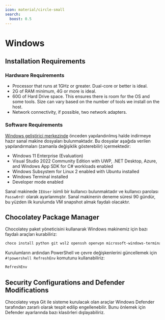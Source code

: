 ```yaml
---
icon: material/circle-small
search:
  boost: 0.5
---
```


# Windows

## Installation Requirements

### Hardware Requirements

* Processor that runs at 1GHz or greater. Dual-core or better is ideal.
* 2G of RAM minimum, 4G or more is ideal.
* 60G of Hard Drive space. This ensures there is room for the OS and some tools. Size can vary based on the number of tools we install on the host.
* Network connectivity, if possible, two network adapters.

### Software Requirements

[Windows geliştirici merkezinde](https://developer.microsoft.com/en-us/windows/downloads/virtual-machines/) önceden yapılandırılmış halde indirmeye hazır sanal makine dosyaları bulunmaktadır. Bu dosyalar aşağıda verilen yapılandırmaları (zamanla değişiklik gösterebilir) içermektedir:

* Windows 11 Enterprise (Evaluation)
* Visual Studio 2022 Community Edition with UWP, .NET Desktop, Azure, and Windows App SDK for C# workloads enabled
* Windows Subsystem for Linux 2 enabled with Ubuntu installed
* Windows Terminal installed
* Developer mode enabled

Sanal makinede `IEUser` isimli bir kullanıcı bulunmaktadır ve kullanıcı parolası `Passw0rd!` olarak ayarlanmıştır. Sanal makinenin deneme süresi 90 gündür, bu yüzden ilk kurulumda VM snapshot almak faydalı olacaktır.

## Chocolatey Package Manager

Chocolatey paket yöneticisini kullanarak Windows makinemiz için bazı faydalı araçları kurabiliriz:

```powershell
choco install python git wsl2 openssh openvpn microsoft-windows-terminal
```

Kurulumların ardından PowerShell ve çevre değişkenlerini güncellemek için `#!powershell RefreshEnv` komutunu kullanabiliriz:

```powershell
RefreshEnv
```

## Security Configurations and Defender Modifications

Chocolatey veya Git ile sisteme kurulacak olan araçlar Windows Defender tarafından zararlı olarak tespit edilip engellenebilir. Bunu önlemek için Defender ayarlarında bazı klasörleri dışlayabiliriz.
